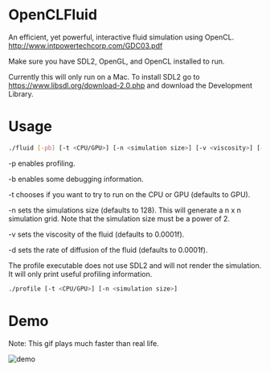 # OpenCLFluid
An efficient, yet powerful, interactive fluid simulation using OpenCL.
http://www.intpowertechcorp.com/GDC03.pdf

Make sure you have SDL2, OpenGL, and OpenCL installed to run.

Currently this will only run on a Mac. To install SDL2 go to https://www.libsdl.org/download-2.0.php and download the Development Library.

# Usage
```Bash
./fluid [-pb] [-t <CPU/GPU>] [-n <simulation size>] [-v <viscosity>] [-d <rate of diffusion>]
```

-p enables profiling.

-b enables some debugging information.

-t chooses if you want to try to run on the CPU or GPU (defaults to GPU).

-n sets the simulations size (defaults to 128). This will generate a n x n simulation grid. Note that the simulation size must be a power of 2.

-v sets the viscosity of the fluid (defaults to 0.0001f).

-d sets the rate of diffusion of the fluid (defaults to 0.0001f).


The profile executable does not use SDL2 and will not render the simulation. It will only print useful profiling information.

```Bash
./profile [-t <CPU/GPU>] [-n <simulation size>]
```

# Demo

Note: This gif plays much faster than real life.

![demo](https://github.com/sparkasaurusRex/OpenCLFluid/blob/master/demo.gif)
